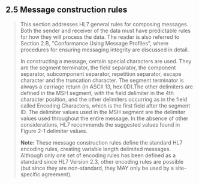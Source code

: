 ## 2.5 Message construction rules 

> This section addresses HL7 general rules for composing messages. Both the sender and receiver of the data must have predictable rules for how they will process the data. The reader is also referred to Section 2.B, "Conformance Using Message Profiles", where procedures for ensuring messaging integrity are discussed in detail.
>
> In constructing a message, certain special characters are used. They are the segment terminator, the field separator, the component separator, subcomponent separator, repetition separator, escape character and the truncation character. The segment terminator is always a carriage return (in ASCII 13, hex 0D).The other delimiters are defined in the MSH segment, with the field delimiter in the 4th character position, and the other delimiters occurring as in the field called Encoding Characters, which is the first field after the segment ID. The delimiter values used in the MSH segment are the delimiter values used throughout the entire message. In the absence of other considerations, HL7 recommends the suggested values found in Figure 2-1 delimiter values.
>
> **Note:** These message construction rules define the standard HL7 encoding rules, creating variable length delimited messages. Although only one set of encoding rules has been defined as a standard since HL7 Version 2.3, other encoding rules are possible (but since they are non-standard, they MAY only be used by a site-specific agreement).
